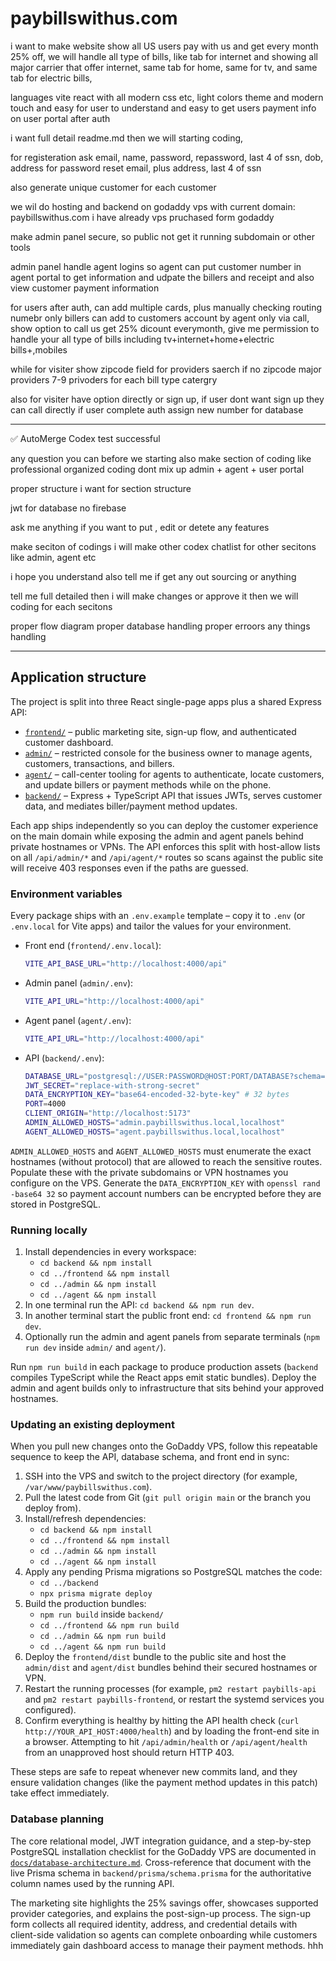 # paybillswithus.com

i want to make website show all US users pay with us and get every month 25% off, 
we will handle all type of bills, like tab for internet and showing all major carrier that offer internet, 
same tab for home, same for tv, and same tab for electric bills, 

languages vite react with all modern css etc, 
light colors theme and modern touch and easy for user to understand and easy to get users payment info on user portal after auth

i want full detail readme.md then we will starting coding,

for registeration 
ask email, name, password, repassword, last 4 of ssn, dob, address
for password reset email, plus address, last 4 of ssn

also generate unique customer for each customer

we wil do hosting and backend on godaddy vps
with current domain: paybillswithus.com 
i have already vps pruchased form godaddy

make admin panel secure, so public not get it running subdomain or other tools

admin panel
handle agent logins
so agent can put customer number in agent portal to get information and udpate the billers and receipt and also view customer payment information

for users
after auth, can add multiple cards, plus manually checking routing numebr
only billers can add to customers account by agent only via call,
show option to call us get 25% dicount everymonth, give me permission to handle your all type of bills
including tv+internet+home+electric bills+,mobiles

while for visiter show zipcode field for providers saerch
if no zipcode major providers 7-9 privoders for each bill type catergry

also for visiter have option directly or sign up,
if user dont want sign up they can call directly
if user complete auth assign new number for database

******
✅ AutoMerge Codex test successful

any question you can before we starting
also make section of coding 
like professional organized coding
dont mix up admin + agent + user portal

proper structure i want
for section structure

jwt for database 
no firebase

ask me anything if you want to put , edit or detete any features

make seciton of codings i will make other codex chatlist for other secitons like admin, agent etc

i hope you understand
also tell me if get any out sourcing or anything


tell me full detailed then i will make changes or approve it then we will coding for each secitons

proper flow diagram proper database handling 
proper erroors any things handling

---

## Application structure

The project is split into three React single-page apps plus a shared Express API:

* [`frontend/`](frontend/) – public marketing site, sign-up flow, and authenticated customer dashboard.
* [`admin/`](admin/) – restricted console for the business owner to manage agents, customers, transactions, and billers.
* [`agent/`](agent/) – call-center tooling for agents to authenticate, locate customers, and update billers or payment methods while on the phone.
* [`backend/`](backend/) – Express + TypeScript API that issues JWTs, serves customer data, and mediates biller/payment method updates.

Each app ships independently so you can deploy the customer experience on the main domain while exposing the admin and agent panels behind private hostnames or VPNs. The API enforces this split with host-allow lists on all `/api/admin/*` and `/api/agent/*` routes so scans against the public site will receive 403 responses even if the paths are guessed.

### Environment variables

Every package ships with an `.env.example` template – copy it to `.env` (or `.env.local` for Vite apps) and tailor the values for your environment.

* Front end (`frontend/.env.local`):
  ```bash
  VITE_API_BASE_URL="http://localhost:4000/api"
  ```

* Admin panel (`admin/.env`):
  ```bash
  VITE_API_URL="http://localhost:4000/api"
  ```

* Agent panel (`agent/.env`):
  ```bash
  VITE_API_URL="http://localhost:4000/api"
  ```

* API (`backend/.env`):
  ```bash
  DATABASE_URL="postgresql://USER:PASSWORD@HOST:PORT/DATABASE?schema=public"
  JWT_SECRET="replace-with-strong-secret"
  DATA_ENCRYPTION_KEY="base64-encoded-32-byte-key" # 32 bytes
  PORT=4000
  CLIENT_ORIGIN="http://localhost:5173"
  ADMIN_ALLOWED_HOSTS="admin.paybillswithus.local,localhost"
  AGENT_ALLOWED_HOSTS="agent.paybillswithus.local,localhost"
  ```

`ADMIN_ALLOWED_HOSTS` and `AGENT_ALLOWED_HOSTS` must enumerate the exact hostnames (without protocol) that are allowed to reach the sensitive routes. Populate these with the private subdomains or VPN hostnames you configure on the VPS. Generate the `DATA_ENCRYPTION_KEY` with `openssl rand -base64 32` so payment account numbers can be encrypted before they are stored in PostgreSQL.

### Running locally

1. Install dependencies in every workspace:
   * `cd backend && npm install`
   * `cd ../frontend && npm install`
   * `cd ../admin && npm install`
   * `cd ../agent && npm install`
2. In one terminal run the API: `cd backend && npm run dev`.
3. In another terminal start the public front end: `cd frontend && npm run dev`.
4. Optionally run the admin and agent panels from separate terminals (`npm run dev` inside `admin/` and `agent/`).

Run `npm run build` in each package to produce production assets (`backend` compiles TypeScript while the React apps emit static bundles). Deploy the admin and agent builds only to infrastructure that sits behind your approved hostnames.

### Updating an existing deployment

When you pull new changes onto the GoDaddy VPS, follow this repeatable sequence to keep the API, database schema, and front end in sync:

1. SSH into the VPS and switch to the project directory (for example, `/var/www/paybillswithus.com`).
2. Pull the latest code from Git (`git pull origin main` or the branch you deploy from).
3. Install/refresh dependencies:
   * `cd backend && npm install`
   * `cd ../frontend && npm install`
   * `cd ../admin && npm install`
   * `cd ../agent && npm install`
4. Apply any pending Prisma migrations so PostgreSQL matches the code:
   * `cd ../backend`
   * `npx prisma migrate deploy`
5. Build the production bundles:
   * `npm run build` inside `backend/`
   * `cd ../frontend && npm run build`
   * `cd ../admin && npm run build`
   * `cd ../agent && npm run build`
6. Deploy the `frontend/dist` bundle to the public site and host the `admin/dist` and `agent/dist` bundles behind their secured hostnames or VPN.
7. Restart the running processes (for example, `pm2 restart paybills-api` and `pm2 restart paybills-frontend`, or restart the systemd services you configured).
8. Confirm everything is healthy by hitting the API health check (`curl http://YOUR_API_HOST:4000/health`) and by loading the front-end site in a browser. Attempting to hit `/api/admin/health` or `/api/agent/health` from an unapproved host should return HTTP 403.

These steps are safe to repeat whenever new commits land, and they ensure validation changes (like the payment method updates in this patch) take effect immediately.

### Database planning

The core relational model, JWT integration guidance, and a step-by-step PostgreSQL installation checklist for the GoDaddy VPS are documented in [`docs/database-architecture.md`](docs/database-architecture.md). Cross-reference that document with the live Prisma schema in `backend/prisma/schema.prisma` for the authoritative column names used by the running API.

The marketing site highlights the 25% savings offer, showcases supported provider categories, and explains the post-sign-up process. The sign-up form collects all required identity, address, and credential details with client-side validation so agents can complete onboarding while customers immediately gain dashboard access to manage their payment methods.
hhh
